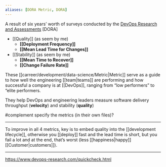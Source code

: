 ```yaml
---
aliases: [DORA Metric, DORA]
---
```


A result of six years’ worth of surveys conducted by the [DevOps Research and Assessments](https://devops-research.com/) [DORA]

- [[Quality]] (as seem by me)
  - **[[Deployment Frequency]]**
  - **[[Mean Lead Time for Changes]]**
- [[Stability]] (as seem by me)
  - **[[Mean Time to Recover]]**
  - **[[Change Failure Rate]]**

These [[carreer/development/data-science/Metric|Metric]] serve as a guide to how well the engineering [[team|teams]] are performing and how successful a company is at [[DevOps]], ranging from “low performers” to “elite performers.

They help DevOps and engineering leaders measure software delivery throughput (**velocity**) and stability (**quality**)

#complement specify the metrics (in their own files)?

---

To improve in all 4 metrics, key is to embed quality into the [[development lifecycle]], otherwise you [[deploy]] fast and the lead time is short, but you fail a lot and at the end, that’s worst (less [[happiness|happy]] [[Customer|customers]]).

---

https://www.devops-research.com/quickcheck.html
